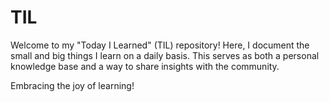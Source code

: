 # TIL
Welcome to my "Today I Learned" (TIL) repository! Here, I document the small and big things I learn on a daily basis. This serves as both a personal knowledge base and a way to share insights with the community.


Embracing the joy of learning! 
